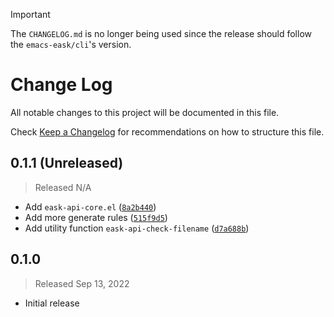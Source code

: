 > [!IMPORTANT]
>
> The `CHANGELOG.md` is no longer being used since the release should follow the `emacs-eask/cli`'s version.

# Change Log

All notable changes to this project will be documented in this file.

Check [Keep a Changelog](http://keepachangelog.com/) for recommendations on how to structure this file.


## 0.1.1 (Unreleased)
> Released N/A

* Add `eask-api-core.el` ([`8a2b440`](../../commit/8a2b440398caf85750cc0a726a65c2a27e129a5d))
* Add more generate rules ([`515f9d5`](../../commit/515f9d5366e84aa6fd6c6f9fb3803eca9e7ec5f0))
* Add utility function `eask-api-check-filename` ([`d7a688b`](../../commit/d7a688b0d98d2a8e702c5710826433e94d99d3d5))

## 0.1.0
> Released Sep 13, 2022

* Initial release
